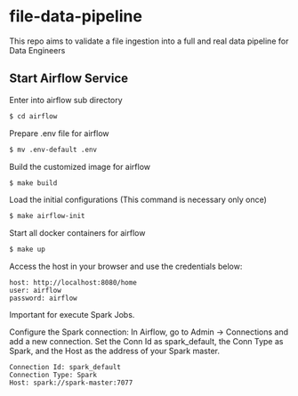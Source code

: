 # file-data-pipeline
This repo aims to validate a file ingestion into a full and real data pipeline for Data Engineers


## Start Airflow Service

Enter into airflow sub directory
```sh
$ cd airflow
```

Prepare .env file for airflow
```sh
$ mv .env-default .env
```

Build the customized image for airflow
```sh
$ make build
```

Load the initial configurations (This command is necessary only once)
```sh
$ make airflow-init
```

Start all docker containers for airflow
```sh
$ make up
```

Access the host in your browser and use the credentials below:
```
host: http://localhost:8080/home
user: airflow
password: airflow
```

Important for execute Spark Jobs.

Configure the Spark connection: In Airflow, go to Admin -> Connections and add a new connection. Set the Conn Id as spark_default, the Conn Type as Spark, and the Host as the address of your Spark master.
```
Connection Id: spark_default
Connection Type: Spark
Host: spark://spark-master:7077
```